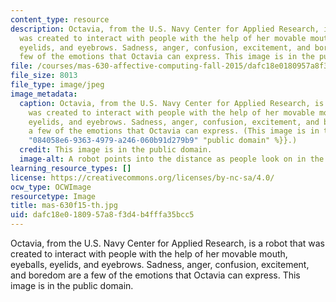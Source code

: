 ```yaml
---
content_type: resource
description: Octavia, from the U.S. Navy Center for Applied Research, is a robot that
  was created to interact with people with the help of her movable mouth, eyeballs,
  eyelids, and eyebrows. Sadness, anger, confusion, excitement, and boredom are a
  few of the emotions that Octavia can express. This image is in the public domain.
file: /courses/mas-630-affective-computing-fall-2015/dafc18e0180957a8f3d4b4fffa35bcc5_mas-630f15-th.jpg
file_size: 8013
file_type: image/jpeg
image_metadata:
  caption: Octavia, from the U.S. Navy Center for Applied Research, is a robot that
    was created to interact with people with the help of her movable mouth, eyeballs,
    eyelids, and eyebrows. Sadness, anger, confusion, excitement, and boredom are
    a few of the emotions that Octavia can express. (This image is in the {{% resource_link
    "084058e6-9363-4979-a246-060b91d279b9" "public domain" %}}.)
  credit: This image is in the public domain.
  image-alt: A robot points into the distance as people look on in the foreground.
learning_resource_types: []
license: https://creativecommons.org/licenses/by-nc-sa/4.0/
ocw_type: OCWImage
resourcetype: Image
title: mas-630f15-th.jpg
uid: dafc18e0-1809-57a8-f3d4-b4fffa35bcc5
---
```

Octavia, from the U.S. Navy Center for Applied Research, is a robot that was created to interact with people with the help of her movable mouth, eyeballs, eyelids, and eyebrows. Sadness, anger, confusion, excitement, and boredom are a few of the emotions that Octavia can express. This image is in the public domain.